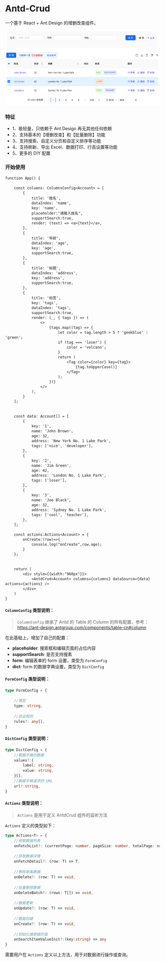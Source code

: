 # Antd-Crud

一个基于 React + Ant.Design 的增删改查组件。

![](./docs/assets/images/01.png)

### 特征

- 1、极轻量，只依赖于 Ant.Design 再无其他任何依赖
- 2、支持基本的【增删改查】和【批量删除】功能
- 3、支持搜索、自定义分页和自定义排序等功能
- 4、支持刷新、导出 Excel、数据打印、行高设置等功能
- 5、更多的 DIY 配置


### 开始使用

```tsx
function App() {

    const columns: ColumnsConfig<Account> = [
        {
            title: '姓名',
            dataIndex: 'name',
            key: 'name',
            placeholder:"请输入姓名",
            supportSearch:true,
            render: (text) => <a>{text}</a>,
        },
        {
            title: '年龄',
            dataIndex: 'age',
            key: 'age',
            supportSearch:true,
        },
        {
            title: '标题',
            dataIndex: 'address',
            key: 'address',
            supportSearch:true,
        },
        {
            title: '标签',
            key: 'tags',
            dataIndex: 'tags',
            supportSearch:true,
            render: (_, { tags }) => (
                <>
                    {tags.map((tag) => {
                        let color = tag.length > 5 ? 'geekblue' : 'green';
                        if (tag === 'loser') {
                            color = 'volcano';
                        }
                        return (
                            <Tag color={color} key={tag}>
                                {tag.toUpperCase()}
                            </Tag>
                        );
                    })}
                </>
            ),
        }
    ];


    const data: Account[] = [
        {
            key: '1',
            name: 'John Brown',
            age: 32,
            address: 'New York No. 1 Lake Park',
            tags: ['nice', 'developer'],
        },
        {
            key: '2',
            name: 'Jim Green',
            age: 42,
            address: 'London No. 1 Lake Park',
            tags: ['loser'],
        },
        {
            key: '3',
            name: 'Joe Black',
            age: 32,
            address: 'Sydney No. 1 Lake Park',
            tags: ['cool', 'teacher'],
        },
    ];

    const actions:Actions<Account> = {
        onCreate:(row)=>{
            console.log("onCreate",row.age);
        }
    };


    return (
        <div style={{width:"960px"}}>
            <AntdCrud<Account> columns={columns} dataSource={data} actions={actions} />
        </div>
    )
}
```

#### `ColumnConfig` 类型说明：

> `ColumnConfig` 继承了 Antd 的 Table 的 Column 的所有配置，参考：https://ant-design.antgroup.com/components/table-cn#column

在此基础上，增加了自己的配置：

* **placeholder**: 搜索框和编辑页面的占位内容
* **supportSearch**: 是否支持搜素
* **form**: 编辑表单的 form 设置，类型为 `FormConfig`
* **dict**: form 的数据字典设置，类型为 `DictConfig`


#### `FormConfig` 类型说明：

```ts
type FormConfig = {
    
    //类型
    type: string,

    //验证规则
    rules?: any[],
}
```


#### `DictConfig` 类型说明：

```ts
type DictConfig = {
    //数据字典的数据
    values?:{
        label: string,
        value: string,
    }[],
    //数据字典请求的 URL
    url?:string,
}
```


#### `Actions` 类型说明：

> `Actions` 是用于定义 AntdCrud 组件的监听方法

`Actions`  定义的类型如下：

```ts
type Actions<T> = {
    //获取数据列表
    onFetchList?: (currentPage: number, pageSize: number, totalPage: number, searchParams: any, orderByKey: string, orderByType: "asc" | "desc") => void,

    //获取数据详情
    onFetchDetail?: (row: T) => T,

    //删除单条数据
    onDelete?: (row: T) => void,

    //批量删除数据
    onDeleteBatch?: (rows: T[]) => void,

    //数据更新
    onUpdate?: (row: T) => void,

    //数据创建
    onCreate?: (row: T) => void,

    //初始化搜索框的值
    onSearchItemValueInit?:(key:string) => any
}
```
需要用户在 `Actions` 定义以上方法，用于对数据进行操作或查询。